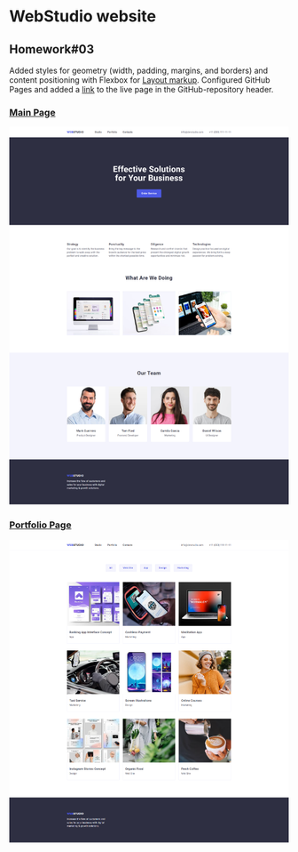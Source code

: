# WebStudio website

## Homework#03

Added styles for geometry (width, padding, margins, and borders) and content positioning with
Flexbox for
[Layout markup](<https://www.figma.com/file/3lQQ9l3yQYngZaAsfPkRSL/Web-Studio-(Version-2.1)-(Copy)?node-id=1%3A95&mode=dev>).
Configured GitHub Pages and added a [link](https://valerii2022.github.io/goit-markup-hw-03-FSON/) to
the live page in the GitHub-repository header.

### [Main Page](https://valerii2022.github.io/goit-markup-hw-03-FSON/)

![WebStudio Page](./assets/studio.png)

### [Portfolio Page](https://valerii2022.github.io/goit-markup-hw-03-FSON/portfolio.html)

![WebStudio Page](./assets/portfolio.png)
